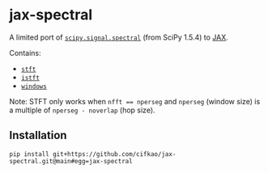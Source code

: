 # jax-spectral

A limited port of [`scipy.signal.spectral`](https://docs.scipy.org/doc/scipy/reference/signal.html) (from SciPy 1.5.4) to [JAX](https://github.com/google/jax).

Contains:
- [`stft`](https://docs.scipy.org/doc/scipy/reference/generated/scipy.signal.stft.html#scipy.signal.stft)
- [`istft`](https://docs.scipy.org/doc/scipy/reference/generated/scipy.signal.istft.html#scipy.signal.istft)
- [`windows`](https://docs.scipy.org/doc/scipy/reference/signal.windows.html)

Note: STFT only works when `nfft == nperseg` and `nperseg` (window size) is a multiple of `nperseg - noverlap` (hop size).

## Installation
```
pip install git+https://github.com/cifkao/jax-spectral.git@main#egg=jax-spectral
```
